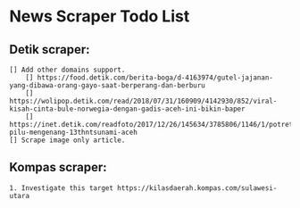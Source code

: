 
# News Scraper Todo List

## Detik scraper:
	[] Add other domains support.
		[] https://food.detik.com/berita-boga/d-4163974/gutel-jajanan-yang-dibawa-orang-gayo-saat-berperang-dan-berburu
		[] https://wolipop.detik.com/read/2018/07/31/160909/4142930/852/viral-kisah-cinta-bule-norwegia-dengan-gadis-aceh-ini-bikin-baper
		[] https://inet.detik.com/readfoto/2017/12/26/145634/3785806/1146/1/potret-pilu-mengenang-13thntsunami-aceh
	[] Scrape image only article.

## Kompas scraper:
	1. Investigate this target https://kilasdaerah.kompas.com/sulawesi-utara

